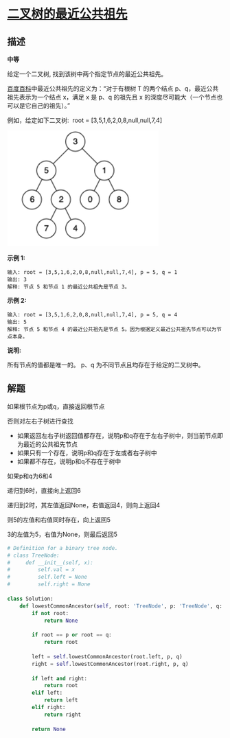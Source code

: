# [二叉树的最近公共祖先](https://leetcode-cn.com/problems/lowest-common-ancestor-of-a-binary-tree/)  
## 描述  
**中等**  

给定一个二叉树, 找到该树中两个指定节点的最近公共祖先。

[百度百科](https://baike.baidu.com/item/%E6%9C%80%E8%BF%91%E5%85%AC%E5%85%B1%E7%A5%96%E5%85%88/8918834?fr=aladdin)中最近公共祖先的定义为：“对于有根树 T 的两个结点 p、q，最近公共祖先表示为一个结点 x，满足 x 是 p、q 的祖先且 x 的深度尽可能大（一个节点也可以是它自己的祖先）。”

例如，给定如下二叉树:  root = [3,5,1,6,2,0,8,null,null,7,4]

<div><img src='img/236.png'></div>


**示例 1:**

    输入: root = [3,5,1,6,2,0,8,null,null,7,4], p = 5, q = 1
    输出: 3
    解释: 节点 5 和节点 1 的最近公共祖先是节点 3。
**示例 2:**

    输入: root = [3,5,1,6,2,0,8,null,null,7,4], p = 5, q = 4
    输出: 5
    解释: 节点 5 和节点 4 的最近公共祖先是节点 5。因为根据定义最近公共祖先节点可以为节点本身。


**说明:**

所有节点的值都是唯一的。
p、q 为不同节点且均存在于给定的二叉树中。

## 解题  

如果根节点为p或q，直接返回根节点  

否则对左右子树进行查找   

- 如果返回左右子树返回值都存在，说明p和q存在于左右子树中，则当前节点即为最近的公共祖先节点
- 如果只有一个存在，说明p和q存在于左或者右子树中
- 如果都不存在，说明p和q不存在于树中

如果p和q为6和4  

递归到6时，直接向上返回6  

递归到2时，其左值返回None，右值返回4，则向上返回4  

则5的左值和右值同时存在，向上返回5    

3的左值为5，右值为None，则最后返回5    


```python
# Definition for a binary tree node.
# class TreeNode:
#     def __init__(self, x):
#         self.val = x
#         self.left = None
#         self.right = None

class Solution:
    def lowestCommonAncestor(self, root: 'TreeNode', p: 'TreeNode', q: 'TreeNode') -> 'TreeNode':
        if not root:
            return None
        
        if root == p or root == q:
            return root
        
        left = self.lowestCommonAncestor(root.left, p, q)
        right = self.lowestCommonAncestor(root.right, p, q)

        if left and right:
            return root
        elif left:
            return left
        elif right:
            return right

        return None
```

